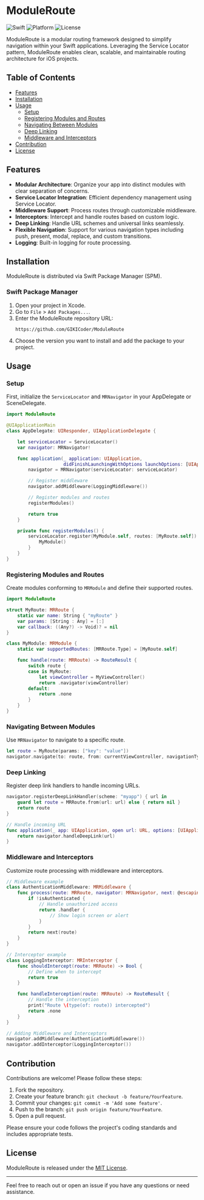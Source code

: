 # ModuleRoute

![Swift](https://img.shields.io/badge/Swift-5.5-orange.svg)
![Platform](https://img.shields.io/badge/platform-iOS%20%7C%20macOS-lightgrey.svg)
![License](https://img.shields.io/badge/license-MIT-blue.svg)

ModuleRoute is a modular routing framework designed to simplify navigation within your Swift applications. Leveraging the Service Locator pattern, ModuleRoute enables clean, scalable, and maintainable routing architecture for iOS projects.

## Table of Contents

- [Features](#features)
- [Installation](#installation)
- [Usage](#usage)
  - [Setup](#setup)
  - [Registering Modules and Routes](#registering-modules-and-routes)
  - [Navigating Between Modules](#navigating-between-modules)
  - [Deep Linking](#deep-linking)
  - [Middleware and Interceptors](#middleware-and-interceptors)
- [Contribution](#contribution)
- [License](#license)

## Features

- **Modular Architecture**: Organize your app into distinct modules with clear separation of concerns.
- **Service Locator Integration**: Efficient dependency management using Service Locator.
- **Middleware Support**: Process routes through customizable middleware.
- **Interceptors**: Intercept and handle routes based on custom logic.
- **Deep Linking**: Handle URL schemes and universal links seamlessly.
- **Flexible Navigation**: Support for various navigation types including push, present, modal, replace, and custom transitions.
- **Logging**: Built-in logging for route processing.

## Installation

ModuleRoute is distributed via Swift Package Manager (SPM).

### Swift Package Manager

1. Open your project in Xcode.
2. Go to `File` > `Add Packages...`.
3. Enter the ModuleRoute repository URL:
   ```
   https://github.com/GIKICoder/ModuleRoute
   ```
4. Choose the version you want to install and add the package to your project.

## Usage

### Setup

First, initialize the `ServiceLocator` and `MRNavigator` in your AppDelegate or SceneDelegate.

```swift
import ModuleRoute

@UIApplicationMain
class AppDelegate: UIResponder, UIApplicationDelegate {

    let serviceLocator = ServiceLocator()
    var navigator: MRNavigator!

    func application(_ application: UIApplication,
                     didFinishLaunchingWithOptions launchOptions: [UIApplication.LaunchOptionsKey: Any]?) -> Bool {
        navigator = MRNavigator(serviceLocator: serviceLocator)

        // Register middleware
        navigator.addMiddleware(LoggingMiddleware())

        // Register modules and routes
        registerModules()

        return true
    }

    private func registerModules() {
        serviceLocator.register(MyModule.self, routes: [MyRoute.self]) {
            MyModule()
        }
    }
}
```

### Registering Modules and Routes

Create modules conforming to `MRModule` and define their supported routes.

```swift
import ModuleRoute

struct MyRoute: MRRoute {
    static var name: String { "myRoute" }
    var params: [String : Any] = [:]
    var callback: ((Any?) -> Void)? = nil
}

class MyModule: MRModule {
    static var supportedRoutes: [MRRoute.Type] = [MyRoute.self]

    func handle(route: MRRoute) -> RouteResult {
        switch route {
        case is MyRoute:
            let viewController = MyViewController()
            return .navigator(viewController)
        default:
            return .none
        }
    }
}
```

### Navigating Between Modules

Use `MRNavigator` to navigate to a specific route.

```swift
let route = MyRoute(params: ["key": "value"])
navigator.navigate(to: route, from: currentViewController, navigationType: .push, animated: true)
```

### Deep Linking

Register deep link handlers to handle incoming URLs.

```swift
navigator.registerDeepLinkHandler(scheme: "myapp") { url in
    guard let route = MRRoute.from(url: url) else { return nil }
    return route
}

// Handle incoming URL
func application(_ app: UIApplication, open url: URL, options: [UIApplication.OpenURLOptionsKey : Any] = [:]) -> Bool {
    return navigator.handleDeepLink(url)
}
```

### Middleware and Interceptors

Customize route processing with middleware and interceptors.

```swift
// Middleware example
class AuthenticationMiddleware: MRMiddleware {
    func process(route: MRRoute, navigator: MRNavigator, next: @escaping (MRRoute) -> RouteResult) -> RouteResult {
        if !isAuthenticated {
            // Handle unauthorized access
            return .handler {
                // Show login screen or alert
            }
        }
        return next(route)
    }
}

// Interceptor example
class LoggingInterceptor: MRInterceptor {
    func shouldIntercept(route: MRRoute) -> Bool {
        // Define when to intercept
        return true
    }

    func handleInterception(route: MRRoute) -> RouteResult {
        // Handle the interception
        print("Route \(type(of: route)) intercepted")
        return .none
    }
}

// Adding Middleware and Interceptors
navigator.addMiddleware(AuthenticationMiddleware())
navigator.addInterceptor(LoggingInterceptor())
```

## Contribution

Contributions are welcome! Please follow these steps:

1. Fork the repository.
2. Create your feature branch: `git checkout -b feature/YourFeature`.
3. Commit your changes: `git commit -m 'Add some feature'`.
4. Push to the branch: `git push origin feature/YourFeature`.
5. Open a pull request.

Please ensure your code follows the project's coding standards and includes appropriate tests.

## License

ModuleRoute is released under the [MIT License](LICENSE).

---

Feel free to reach out or open an issue if you have any questions or need assistance.

